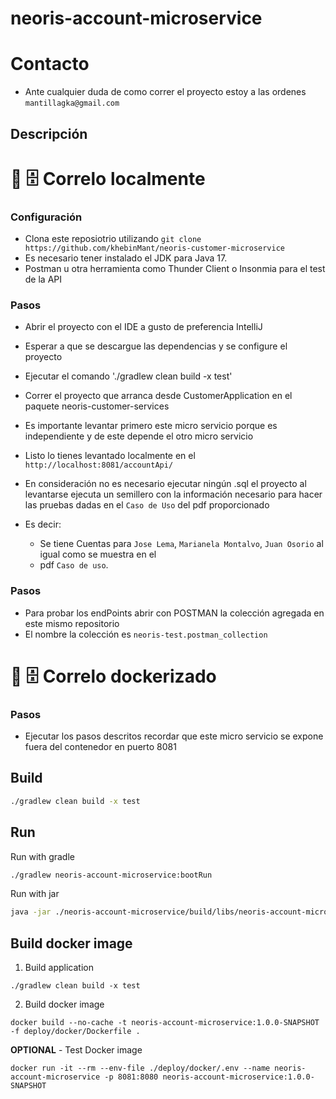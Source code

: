 # neoris-account-microservice

# Contacto

- Ante cualquier duda de como correr el proyecto estoy a las ordenes
  `mantillagka@gmail.com`


## Descripción

# 💾 🗄️  Correlo localmente

### Configuración

- Clona este reposiotrio utilizando `git clone https://github.com/khebinMant/neoris-customer-microservice`
- Es necesario tener instalado el JDK para Java 17.
- Postman u otra herramienta como Thunder Client o Insonmia para el test de la API

### Pasos
- Abrir el proyecto con el IDE a gusto de preferencia IntelliJ
- Esperar a que se descargue las dependencias y se configure el proyecto
- Ejecutar el comando './gradlew clean build -x test'
- Correr el proyecto que arranca desde CustomerApplication en el paquete neoris-customer-services
- Es importante levantar primero este micro servicio porque es independiente y de este depende el otro micro servicio
- Listo lo tienes levantado localmente en el `http://localhost:8081/accountApi/`
- En consideración no es necesario ejecutar ningún .sql el proyecto al levantarse ejecuta un semillero
  con la información necesario para hacer las pruebas dadas en el `Caso de Uso` del pdf proporcionado

- Es decir:
    - Se tiene Cuentas para `Jose Lema`, `Marianela Montalvo`,  `Juan Osorio` al igual como se muestra en el 
    - pdf `Caso de uso`.

### Pasos
- Para probar los endPoints abrir con POSTMAN la colección agregada en este mismo repositorio
- El nombre la colección es `neoris-test.postman_collection`


# 💾 🗄️  Correlo dockerizado
### Pasos
- Ejecutar los pasos descritos recordar que este micro servicio se expone fuera del contenedor en puerto 8081


## Build

```bash
./gradlew clean build -x test
```

## Run

Run with gradle

```bash
./gradlew neoris-account-microservice:bootRun
```

Run with jar

```bash
java -jar ./neoris-account-microservice/build/libs/neoris-account-microservice-1.0.0-SNAPSHOT.jar
```

## Build docker image

1) Build application

```shell
./gradlew clean build -x test
```

2) Build docker image

```shell
docker build --no-cache -t neoris-account-microservice:1.0.0-SNAPSHOT -f deploy/docker/Dockerfile .
```

**OPTIONAL** - Test Docker image

```shell
docker run -it --rm --env-file ./deploy/docker/.env --name neoris-account-microservice -p 8081:8080 neoris-account-microservice:1.0.0-SNAPSHOT
```